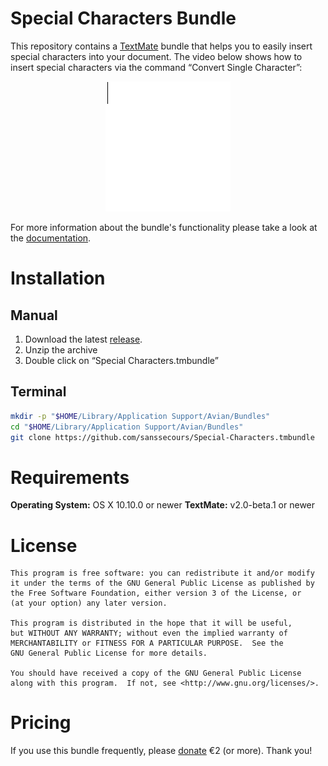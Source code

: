 # Special Characters Bundle

This repository contains a [TextMate][] bundle that helps you to easily insert special characters into your document. The video below shows how to insert special characters via the command “Convert Single Character”:

<center>
    <img src="Support/Help/Images/Convert Single Character.gif" alt="Insert various special characters via “Convert Single Character”" style="width: 200px;"/>
</center>

For more information about the bundle's functionality please take a look at the [documentation](Support/Help/Help.md).

[TextMate]: http://github.com/textmate/textmate

# Installation

## Manual

1. Download the latest [release][].
2. Unzip the archive
3. Double click on “Special Characters.tmbundle”

[release]: http://github.com/sanssecours/Special-Characters.tmbundle/releases

## Terminal

```bash
mkdir -p "$HOME/Library/Application Support/Avian/Bundles"
cd "$HOME/Library/Application Support/Avian/Bundles"
git clone https://github.com/sanssecours/Special-Characters.tmbundle
```

# Requirements

**Operating System:** OS X 10.10.0 or newer
**TextMate:** v2.0-beta.1 or newer

# License

    This program is free software: you can redistribute it and/or modify
    it under the terms of the GNU General Public License as published by
    the Free Software Foundation, either version 3 of the License, or
    (at your option) any later version.

    This program is distributed in the hope that it will be useful,
    but WITHOUT ANY WARRANTY; without even the implied warranty of
    MERCHANTABILITY or FITNESS FOR A PARTICULAR PURPOSE.  See the
    GNU General Public License for more details.

    You should have received a copy of the GNU General Public License
    along with this program.  If not, see <http://www.gnu.org/licenses/>.

# Pricing

If you use this bundle frequently, please [donate][] €2 (or more). Thank you!

[gratis]: https://en.wikipedia.org/wiki/Gratis_versus_libre
[donate]: https://www.paypal.com/cgi-bin/webscr?cmd=_donations&business=sanssecours%40f%2dm%2efm&lc=AT&item_name=Donate%20to%20the%20author%20of%20the%20%22Special%20Characters%20Bundle%22&currency_code=EUR&bn=PP%2dDonationsBF%3abtn_donate_LG%2egif%3aNonHosted

